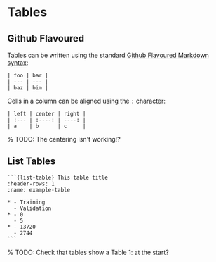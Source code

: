 # Tables

## Github Flavoured

Tables can be written using the standard [Github Flavoured Markdown syntax](https://github.github.com/gfm/#tables-extension-):

```{myst}
| foo | bar |
| --- | --- |
| baz | bim |
```

Cells in a column can be aligned using the `:` character:

```{myst}
| left | center | right |
| :--- | :----: | ----: |
| a    | b      | c     |
```

% TODO: The centering isn't working!?

## List Tables

````{myst}
```{list-table} This table title
:header-rows: 1
:name: example-table

* - Training
  - Validation
* - 0
  - 5
* - 13720
  - 2744
```
````

% TODO: Check that tables show a Table 1: at the start?
